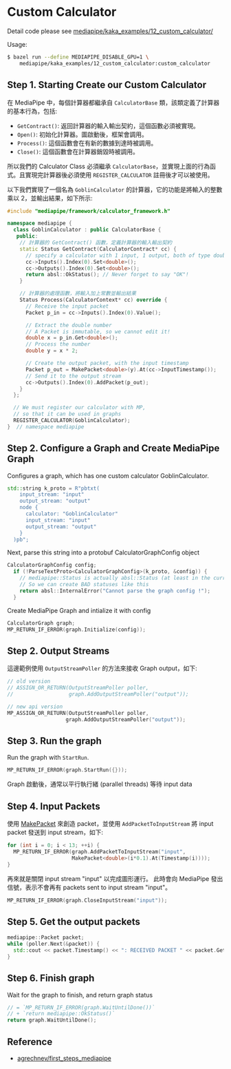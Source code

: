 # Custom Calculator

Detail code please see [mediapipe/kaka_examples/12_custom_calculator/](https://github.com/kaka-lin/mediapipe/blob/kaka/mediapipe/kaka_examples/12_custom_calculator/)

Usage:

```bash
$ bazel run --define MEDIAPIPE_DISABLE_GPU=1 \
    mediapipe/kaka_examples/12_custom_calculator:custom_calculator
```

## Step 1. Starting Create our Custom Calculator

在 MediaPipe 中，每個計算器都繼承自 `CalculatorBase` 類，該類定義了計算器的基本行為，包括:

- `GetContract()`: 返回計算器的輸入輸出契約，這個函數必須被實現。
- `Open()`: 初始化計算器。圖啟動後，框架會調用。
- `Process()`: 這個函數會在有新的數據到達時被調用。
- `Close()`: 這個函數會在計算器銷毀時被調用。

所以我們的 Calculator Class 必須繼承 `CalculatorBase`，並實現上面的行為函式。且實現完計算器後必須使用 `REGISTER_CALCULATOR` 註冊後才可以被使用。

以下我們實現了一個名為 `GoblinCalculator` 的計算器，它的功能是將輸入的整數乘以 2，並輸出結果，如下所示:

```cpp
#include "mediapipe/framework/calculator_framework.h"

namespace mediapipe {
  class GoblinCalculator : public CalculatorBase {
   public:
    // 計算器的 GetContract() 函數，定義計算器的輸入輸出契約
    static Status GetContract(CalculatorContract* cc) {
      // specify a calculator with 1 input, 1 output, both of type double
      cc->Inputs().Index(0).Set<double>();
      cc->Outputs().Index(0).Set<double>();
      return absl::OkStatus(); // Never forget to say "OK"!
    }

    // 計算器的處理函數，將輸入加上常數並輸出結果
    Status Process(CalculatorContext* cc) override {
      // Receive the input packet
      Packet p_in = cc->Inputs().Index(0).Value();

      // Extract the double number
      // A Packet is immutable, so we cannot edit it!
      double x = p_in.Get<double>();
      // Process the number
      double y = x * 2;

      // Create the output packet, with the input timestamp
      Packet p_out = MakePacket<double>(y).At(cc->InputTimestamp());
      // Send it to the output stream
      cc->Outputs().Index(0).AddPacket(p_out);
    }
  };

  // We must register our calculator with MP,
  // so that it can be used in graphs
  REGISTER_CALCULATOR(GoblinCalculator);
}  // namespace mediapipe
```

## Step 2. Configure a Graph and Create MediaPipe Graph

Configures a graph, which has one custom calculator GoblinCalculator.

```cpp
std::string k_proto = R"pbtxt(
    input_stream: "input"
    output_stream: "output"
    node {
      calculator: "GoblinCalculator"
      input_stream: "input"
      output_stream: "output"
    }
  )pb";
```

Next, parse this string into a protobuf CalculatorGraphConfig object

```cpp
CalculatorGraphConfig config;
  if (!ParseTextProto<CalculatorGraphConfig>(k_proto, &config)) {
    // mediapipe::Status is actually absl::Status (at least in the current mediapipe)
    // So we can create BAD statuses like this
    return absl::InternalError("Cannot parse the graph config !");
  }
```

Create MediaPipe Graph and intialize it with config

```cpp
CalculatorGraph graph;
MP_RETURN_IF_ERROR(graph.Initialize(config));
```

## Step 2. Output Streams

這邊範例使用 `OutputStreamPoller` 的方法來接收 Graph output，如下:

```cpp
// old version
// ASSIGN_OR_RETURN(OutputStreamPoller poller,
//                  graph.AddOutputStreamPoller("output"));

// new api version
MP_ASSIGN_OR_RETURN(OutputStreamPoller poller,
                   graph.AddOutputStreamPoller("output"));
```

## Step 3. Run the graph

Run the graph with `StartRun`.

```cpp
MP_RETURN_IF_ERROR(graph.StartRun({}));
```

Graph 啟動後，通常以平行執行緒 (parallel threads) 等待 input data

## Step 4. Input Packets

使用 [MakePacket](https://github.com/google/mediapipe/blob/master/mediapipe/framework/packet.h) 來創造 packet，並使用 `AddPacketToInputStream` 將 input packet 發送到 input stream，如下:

```cpp
for (int i = 0; i < 13; ++i) {
  MP_RETURN_IF_ERROR(graph.AddPacketToInputStream("input",
                     MakePacket<double>(i*0.1).At(Timestamp(i))));
}
```

再來就是關閉 input stream "input" 以完成圖形運行。 此時會向 MediaPipe 發出信號，表示不會再有 packets sent to input stream "input"。

```cpp
MP_RETURN_IF_ERROR(graph.CloseInputStream("input"));
```

## Step 5. Get the output packets

```cpp
mediapipe::Packet packet;
while (poller.Next(&packet)) {
  std::cout << packet.Timestamp() << ": RECEIVED PACKET " << packet.Get<double>() << std::endl;
}
```

## Step 6. Finish graph

Wait for the graph to finish, and return graph status

```cpp
// = `MP_RETURN_IF_ERROR(graph.WaitUntilDone())`
// + `return mediapipe::OkStatus()`
return graph.WaitUntilDone();
```

## Reference

- [agrechnev/first_steps_mediapipe](https://github.com/agrechnev/first_steps_mediapipe/tree/master/first_steps)
